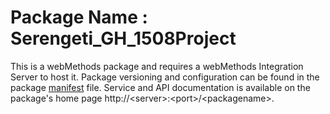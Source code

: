 # Package Name : Serengeti_GH_1508Project
This is a webMethods package and requires a webMethods Integration Server to host it. Package versioning and configuration can be found in the package [manifest](./Serengeti_GH_1508Project/manifest.v3) file. Service and API documentation is available on the package's home page http://&lt;server&gt;:&lt;port&gt;/&lt;packagename>.